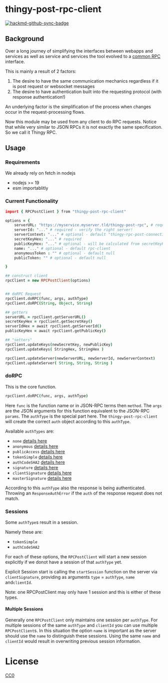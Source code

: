 # thingy-post-rpc-client

[![hackmd-github-sync-badge](https://hackmd.io/1q7fSSGSStWbjSV1K1kKeA/badge)](https://hackmd.io/1q7fSSGSStWbjSV1K1kKeA)

## Background
Over a long journey of simplifying the interfaces between webapps and services as well as service and services the tool evolved  to a [common RPC](https://hackmd.io/dZ_QRu5YR2eHGDeZb-lYcg?view) interface.

This is mainly a result of 2 factors:
1. The desire to have the same communication mechanics regardless if it is post request or websocket messages
1. The desire to have authentication built into the requesting protocol (with response authentication!)

An underlying factor is the simplification of the process when changes occur in the request-processing flows.

Now this module may be used from any client to do RPC requests.
Notice that while very similar to JSON RPCs it is not exactly the same specification. 
So we call it Thingy RPC.


## Usage
### Requirements
We already rely on fetch in nodejs
- nodejs >= 19
- esm importablitly

### Current Functionality
```coffeescript
import { RPCPostClient } from "thingy-post-rpc-client"

options = {
    serverURL: "https://myservice.myserver.tld/thingy-post-rpc", # required
    serverId: "..." # required - verify the right server!
    serverContext: "..." # optional - default "thingy-rpc-post-connection"
    secretKeyHex: "..." # required
    publicKeyHex: "..." # optional - will be calculated from secretKeyHex
    name: "..." # optional - default rpc-client
    anonymousToken : "" # optional - default null
    publicToken: "" # optional - default null

}

## construct client
rpcClient = new RPCPostClient(options)


## doRPC Request
rpcClient.doRPC(func, args, authType)
rpcClient.doRPC(String, Object, String)

## getters
serverURL = rpcClient.getServerURL()
secretKeyHex = rpcClient.getSecretKey()
serverIdHex = await rpcClient.getServerId()
publicKeyHex = await rpcClient.getPublicKey()

## "setters"
rpcClient.updateKeys(newSecretKey, newPublicKey)
rpcClient.updateKeys( StringHex, StringHex )

rpcClient.updateServer(newServerURL, newServerId, newServerContext)
rpcClient.updateServer( String, String, String )

```

### doRPC
This is the core function.
```coffeescript
rpcClient.doRPC(func, args, authType)
```

Here `func` is the function name or in JSON-RPC terms then `method`.
The `args` are the JSON arguments for this function equivalent to the JSON-RPC `params`.
The `authType` is the special part here. The `thingy-post-rpc-client` will create the correct `auth` object according to this `authType`.

Available `authTypes` are:
- `none` [details here](https://hackmd.io/dZ_QRu5YR2eHGDeZb-lYcg?vie#None)
- `anonymous` [details here](https://hackmd.io/dZ_QRu5YR2eHGDeZb-lYcg?vie#Anonymous)
- `publicAccess` [details here](https://hackmd.io/dZ_QRu5YR2eHGDeZb-lYcg?vie#Non-Anonymous)
- `tokenSimple` [details here](https://hackmd.io/dZ_QRu5YR2eHGDeZb-lYcg?vie#Simple-Token)
- `authCodeSHA2` [details here](https://hackmd.io/dZ_QRu5YR2eHGDeZb-lYcg?vie#AuthCode-SHA2)
- `signature` [details here](https://hackmd.io/dZ_QRu5YR2eHGDeZb-lYcg?vie#Signatures)
- `clientSignature` [details here](https://hackmd.io/dZ_QRu5YR2eHGDeZb-lYcg?vie#Signatures)
- `masterSignature` [details here](https://hackmd.io/dZ_QRu5YR2eHGDeZb-lYcg?vie#Signatures)

According to this `authType` also the response is being authenticated. Throwing an `ResponseAuthError` if the `auth` of the response request does not match.


### Sessions
Some `authType`s result in a session. 

Namely these are:
- `tokenSimple`
- `authCodeSHA2`

For each of these options, the `RPCPostClient` will start a new session explicitly if we donot have a session of that `authType` yet.

Explicit Session start is calling the `startSession` function on the server via `clientSignature`, providing as arguments `type` = `authType`, `name` and`clientId`.

Note: one RPCPostClient may only have 1 session and this is either of these types.

#### Multiple Sessions
Generally one `RPCPostClient` only maintains one session per `authType`.
For multiple sessions of the same `authType` and `clientId` you can use multiple `RPCPostClient`s. In this situation the option `name` is important as the server should use the `name` to distinguish these sessions. Using the same `name` and `clientId` would result in overwriting previous session information.

# License
[CC0](https://creativecommons.org/publicdomain/zero/1.0/)